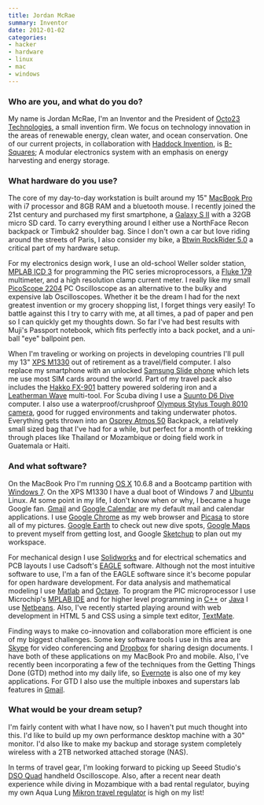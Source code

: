 ```yaml
---
title: Jordan McRae
summary: Inventor
date: 2012-01-02
categories:
- hacker
- hardware
- linux
- mac
- windows
---
```


### Who are you, and what do you do?

My name is Jordan McRae, I'm an Inventor and the President of [Octo23 Technologies](http://www.octo23.com/ "The Octo23 site."), a small invention firm. We focus on technology innovation in the areas of renewable energy, clean water, and ocean conservation. One of our current projects, in collaboration with [Haddock Invention](http://www.haddockinvention.com/ "Haddock's website."), is [B-Squares](http://b-squares.com/ "The B-Squares site."); A modular electronics system with an emphasis on energy harvesting and energy storage.

### What hardware do you use?

The core of my day-to-day workstation is built around my 15" [MacBook Pro][macbook-pro] with i7 processor and 8GB RAM and a bluetooth mouse. I recently joined the 21st century and purchased my first smartphone, a [Galaxy S II][galaxy-s-ii] with a 32GB micro SD card. To carry everything around I either use a NorthFace Recon backpack or Timbuk2 shoulder bag. Since I don't own a car but love riding around the streets of Paris, I also consider my bike, a [Btwin RockRider 5.0][rockrider-5.0-men] a critical part of my hardware setup.

For my electronics design work, I use an old-school Weller solder station, [MPLAB ICD 3][mplab-icd-3] for programming the PIC series microprocessors, a [Fluke 179][179] multimeter, and a high resolution clamp current meter. I really like my small [PicoScope 2204][picoscope-2204] PC Oscilloscope as an alternative to the bulky and expensive lab Oscilloscopes. Whether it be the dream I had for the next greatest invention or my grocery shopping list, I forget things very easily! To battle against this I try to carry with me, at all times, a pad of paper and pen so I can quickly get my thoughts down. So far I've had best results with Muji's Passport notebook, which fits perfectly into a back pocket, and a uni-ball "eye" ballpoint pen.

When I'm traveling or working on projects in developing countries I'll pull my 13" [XPS M1330][xps-m1330] out of retirement as a travel/field computer. I also replace my smartphone with an unlocked [Samsung Slide phone][e250] which lets me use most SIM cards around the world. Part of my travel pack also includes the [Hakko FX-901][fx-901] battery powered soldering iron and a [Leatherman Wave][wave] multi-tool. For Scuba diving I use a [Suunto D6 Dive][d6-elastomer] computer. I also use a waterproof/crushproof [Olympus Stylus Tough 8010 camera][tough-tg-810], good for rugged environments and taking underwater photos. Everything gets thrown into an [Osprey Atmos 50][atmos-50] Backpack, a relatively small sized bag that I've had for a while, but perfect for a month of trekking through places like Thailand or Mozambique or doing field work in Guatemala or Haiti.

### And what software?

On the MacBook Pro I'm running [OS X][macos] 10.6.8 and a Bootcamp partition with [Windows 7][windows-7]. On the XPS M1330 I have a dual boot of Windows 7 and [Ubuntu][] Linux. At some point in my life, I don't know when or why, I became a huge Google fan. [Gmail][] and [Google Calendar][google-calendar] are my default mail and calendar applications. I use [Google Chrome][chrome] as my web browser and [Picasa][] to store all of my pictures. [Google Earth][google-earth] to check out new dive spots, [Google Maps][google-maps] to prevent myself from getting lost, and Google [Sketchup][] to plan out my workspace.

For mechanical design I use [Solidworks][] and for electrical schematics and PCB layouts I use Cadsoft's [EAGLE][] software. Although not the most intuitive software to use, I'm a fan of the EAGLE software since it's become popular for open hardware development. For data analysis and mathematical modeling I use [Matlab][] and [Octave][]. To program the PIC microprocessor I use Microchip's [MPLAB IDE][mplab-ide] and for higher level programming in [C++][c-plusplus] or [Java][] I use [Netbeans][]. Also, I've recently started playing around with web development in HTML 5 and CSS using a simple text editor, [TextMate][].

Finding ways to make co-innovation and collaboration more efficient is one of my biggest challenges. Some key software tools I use in this area are [Skype][] for video conferencing and [Dropbox][] for sharing design documents. I have both of these applications on my MacBook Pro and mobile. Also, I've recently been incorporating a few of the techniques from the Getting Things Done (GTD) method into my daily life, so [Evernote][] is also one of my key applications. For GTD I also use the multiple inboxes and superstars lab features in [Gmail][].

### What would be your dream setup?

I'm fairly content with what I have now, so I haven't put much thought into this. I'd like to build up my own performance desktop machine with a 30" monitor. I'd also like to make my backup and storage system completely wireless with a 2TB networked attached storage (NAS).

In terms of travel gear, I'm looking forward to picking up Seeed Studio's [DSO Quad][dso-quad] handheld Oscilloscope. Also, after a recent near death experience while diving in Mozambique with a bad rental regulator, buying my own Aqua Lung [Mikron travel regulator][mikron] is high on my list!

[179]: https://www.fluke.com/en-us/product/electrical-testing/digital-multimeters/fluke-179 "A digital multimeter."
[atmos-50]: http://www.ospreypacks.com/en/product/mens/atmos_50 "A traveller's backpack."
[c-plusplus]: https://en.wikipedia.org/wiki/C%2B%2B "A compiled programming language."
[chrome]: https://www.google.com/intl/en/chrome/ "A WebKit-based browser, where each tab runs in its own thread."
[d6-elastomer]: https://www.steinertsensingsystems.com:443/?main_page=product_info&products_id=4654 "A diving computer."
[dropbox]: https://www.dropbox.com/ "Online syncing and storage."
[dso-quad]: http://web.archive.org/web/20160811182127/http://www.seeedstudio.com:80/depot/dso-quad-4-channel-digital-storage-oscilloscope-p-736.html? "A portable 4 channel oscilloscope."
[e250]: https://www.gsmarena.com/samsung_e250-1772.php "A GSM mobile phone."
[eagle]: http://web.archive.org/web/20221006162604/https://www.cadsoft.io/ "Software for designing printed circuit boards."
[evernote]: https://evernote.com/ "Online software for capturing notes."
[fx-901]: http://web.archive.org/web/20221205112204/http://www.amazon.com/Hakko-FX-901-Cordless-Soldering-Iron/dp/B00FZPUA28 "A cordless soldering iron."
[galaxy-s-ii]: http://web.archive.org/web/20160308072214/http://www.samsung.com/global/microsite/galaxys2/html/ "A smartphone."
[gmail]: https://mail.google.com/mail/u/0/ "Web-based email."
[google-calendar]: https://en.wikipedia.org/wiki/Google_Calendar "A web-based calendar client."
[google-earth]: https://earth.google.com/web/ "Software for modelling a 3D view of our planet."
[google-maps]: https://www.google.com/maps/ "Web-based map tools."
[java]: http://web.archive.org/web/20221226094350/https://www.java.com/en/ "A cross-platform compiled programming language."
[macbook-pro]: https://www.apple.com/macbook-pro/ "A laptop."
[macos]: https://en.wikipedia.org/wiki/MacOS "An operating system for Mac hardware."
[matlab]: https://en.wikipedia.org/wiki/MATLAB "A language and environment for data computation."
[mikron]: http://web.archive.org/web/20141005141801/http://www.diversdirect.com:80/scuba-diving/aqualung-mikron-green-regulator/ "A diving regulator."
[mplab-icd-3]: http://www.microchip.com/stellent/idcplg?IdcService=SS_GET_PAGE&nodeId=1406&dDocName=en537580&redirects=icd3 "A hardware debugger/programmer."
[mplab-ide]: http://www.microchip.com/stellent/idcplg?IdcService=SS_GET_PAGE&nodeId=1406&dDocName=en019469 "A development environment for microprocessors."
[netbeans]: https://en.wikipedia.org/wiki/NetBeans "A Java programming IDE."
[octave]: https://octave.org/ "A language for numerical computations."
[picasa]: http://picasa.google.com/ "A photo client and web service."
[picoscope-2204]: http://web.archive.org/web/20160423072800/https://www.picotech.com/oscilloscope/2200/picoscope-2200-specifications "A USB oscilloscope."
[rockrider-5.0-men]: http://web.archive.org/web/20150405033937/http://www.btwin.com:80/en/mtb-mountain-bikes/leisure-mtb/3842-rockrider-50-men.html "A mountain bike."
[sketchup]: https://www.sketchup.com/ "3D modeling software."
[skype]: https://www.skype.com/en/ "Voice and video chat software."
[solidworks]: https://www.3ds.com/products/solidworks "Modelling/CAD software."
[textmate]: https://macromates.com/ "A text editor for the Mac."
[tough-tg-810]: http://web.archive.org/web/20151121142429/http://www.amazon.com:80/Olympus-TG-810-Waterproof-Digital-Optical/dp/B004YNE0V4 "A 14 megapixel waterproof camera."
[ubuntu]: https://ubuntu.com/ "A Unix distribution."
[wave]: https://www.leatherman.com/wave-10.html "A multi-tool."
[windows-7]: https://en.wikipedia.org/wiki/Windows_7 "An operating system."
[xps-m1330]: https://outlet.us.dell.com/ARBOnlineSales/Online/InventorySearch.aspx?brandid=2201&c=us&cs=22&l=en&s=dfh&frid=144 "A 13 inch thin PC laptop."
